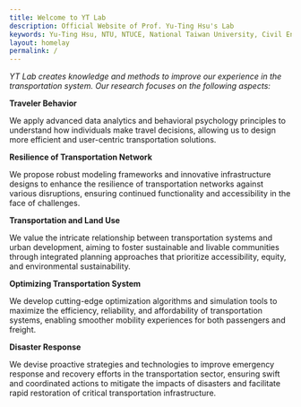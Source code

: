 ```yaml
---
title: Welcome to YT Lab
description: Official Website of Prof. Yu-Ting Hsu's Lab
keywords: Yu-Ting Hsu, NTU, NTUCE, National Taiwan University, Civil Engineering, Transportation Engineering
layout: homelay
permalink: /
---
```


*YT Lab creates knowledge and methods to improve our experience in the transportation system. Our research focuses on the following aspects:*

**Traveler Behavior**

We apply advanced data analytics and behavioral psychology principles to understand how individuals make travel decisions, allowing us to design more efficient and user-centric transportation solutions.

**Resilience of Transportation Network**

We propose robust modeling frameworks and innovative infrastructure designs to enhance the resilience of transportation networks against various disruptions, ensuring continued functionality and accessibility in the face of challenges.

**Transportation and Land Use**

We value the intricate relationship between transportation systems and urban development, aiming to foster sustainable and livable communities through integrated planning approaches that prioritize accessibility, equity, and environmental sustainability.

**Optimizing Transportation System**

We develop cutting-edge optimization algorithms and simulation tools to maximize the efficiency, reliability, and affordability of transportation systems, enabling smoother mobility experiences for both passengers and freight.

**Disaster Response**

We devise proactive strategies and technologies to improve emergency response and recovery efforts in the transportation sector, ensuring swift and coordinated actions to mitigate the impacts of disasters and facilitate rapid restoration of critical transportation infrastructure.
